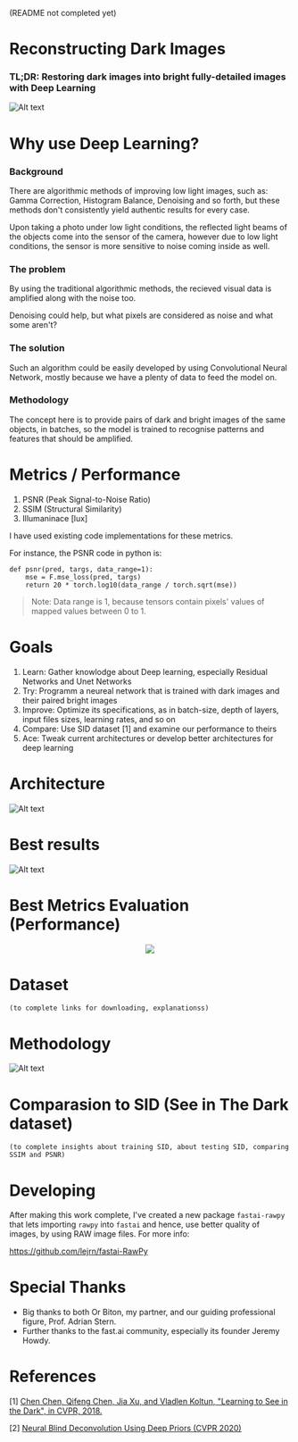 (README not completed yet)

# Reconstructing Dark Images
### TL;DR: Restoring dark images into bright fully-detailed images with Deep Learning

![Alt text](./GIFs/113epochs.gif)

# Why use Deep Learning? 
### Background
There are algorithmic methods of improving low light images, such as: Gamma Correction, Histogram Balance, Denoising and so forth, but these methods don't consistently yield authentic results for every case.

Upon taking a photo under low light conditions, the reflected light beams of the objects come into the sensor of the camera, however due to low light conditions, the sensor is more sensitive to noise coming inside as well. 

### The problem
By using the traditional algorithmic methods, the recieved visual data is amplified along with the noise too. 

Denoising could help, but what pixels are considered as noise and what some aren't?

### The solution
Such an algorithm could be easily developed by using Convolutional Neural Network, mostly because we have a plenty of data to feed the model on. 

### Methodology
The concept here is to provide pairs of dark and bright images of the same objects, in batches, so the model is trained to recognise patterns and features that should be amplified.

# Metrics / Performance
1. PSNR (Peak Signal-to-Noise Ratio)
2. SSIM (Structural Similarity)
3. Illumaninace [lux]

I have used existing code implementations for these metrics.

For instance, the PSNR code in python is:
```
def psnr(pred, targs, data_range=1):
    mse = F.mse_loss(pred, targs)
    return 20 * torch.log10(data_range / torch.sqrt(mse))
```

> Note: Data range is 1, because tensors contain pixels' values of mapped values between 0 to 1.

# Goals
1. Learn: Gather knowlodge about Deep learning, especially Residual Networks and Unet Networks
2. Try: Programm a neureal network that is trained with dark images and their paired bright images
3. Improve: Optimize its specifications, as in batch-size, depth of layers, input files sizes, learning rates, and so on
4. Compare: Use SID dataset [1] and examine our performance to theirs
5. Ace: Tweak current architectures or develop better architectures for deep learning
    
# Architecture
![Alt text](./SVGs/Architecture___.svg)

# Best results
![Alt text](./SVGs/LargerFilesResults.svg)

# Best Metrics Evaluation (Performance)
    
<p align="center">
  <img src="./PNGs/RAW_L1_512x512_bs-2_ds-107prs_180epcs.png">
</p>

# Dataset
    (to complete links for downloading, explanationss)
    
# Methodology
![Alt text](./SVGs/Methodology.svg)


    
# Comparasion to SID (See in The Dark dataset)
    (to complete insights about training SID, about testing SID, comparing SSIM and PSNR)

# Developing

After making this work complete, I've created a new package `fastai-rawpy` that lets importing `rawpy` into `fastai` and hence, use better quality of images, by using RAW image files. For more info:

https://github.com/lejrn/fastai-RawPy
    
# Special Thanks
- Big thanks to both Or Biton, my partner, and our guiding professional figure, Prof. Adrian Stern. 
- Further thanks to the fast.ai community, especially its founder Jeremy Howdy.
    
# References
[1] [Chen Chen, Qifeng Chen, Jia Xu, and Vladlen Koltun, "Learning to See in the Dark", in CVPR, 2018.](https://github.com/cchen156/Learning-to-See-in-the-Dark#learning-to-see-in-the-dark)

[2] [Neural Blind Deconvolution Using Deep Priors (CVPR 2020)](https://github.com/csdwren/SelfDeblur#neural-blind-deconvolution-using-deep-priors)
